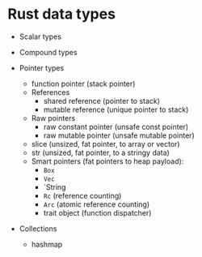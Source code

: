 # Rust data types

* Scalar types

* Compound types

* Pointer types
  - function pointer (stack pointer)
  * References
    - shared reference (pointer to stack)
    - mutable reference (unique pointer to stack)
  * Raw pointers
    - raw constant pointer (unsafe const pointer)
    - raw mutable pointer (unsafe mutable pointer)
  - slice (unsized, fat pointer, to array or vector)
  - str (unsized, fat pointer, to a stringy data)
  * Smart pointers (fat pointers to heap payload):
    - `Box`
    - `Vec`
    - `String
    - `Rc` (reference counting)
    - `Arc` (atomic reference counting)
    - trait object (function dispatcher)

* Collections
  - hashmap
